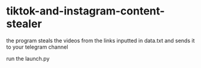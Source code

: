 # tiktok-and-instagram-content-stealer

the program steals the videos from the links inputted in data.txt and sends it to your telegram channel

run the launch.py 
